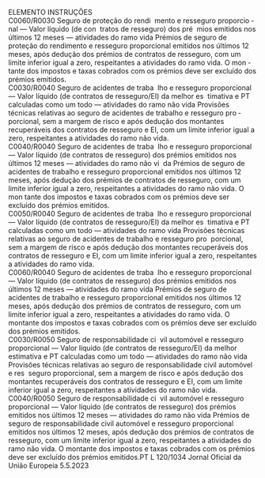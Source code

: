 
ELEMENTO  INSTRUÇÕES  
C0060/R0030  Seguro de proteção do rendi ­
mento e resseguro proporcio ­
nal — Valor líquido (de con ­
tratos de resseguro) dos pré ­
mios emitidos nos últimos 12 
meses — atividades do ramo 
vida  Prémios de seguro de proteção do rendimento e resseguro proporcional emitidos 
nos últimos 12 meses, após dedução dos prémios de contratos de resseguro, com 
um limite inferior igual a zero, respeitantes a atividades do ramo vida. O mon ­
tante dos impostos e taxas cobrados com os prémios deve ser excluído dos 
prémios emitidos.  
C0030/R0040  Seguro de acidentes de traba ­
lho e resseguro proporcional 
— Valor líquido (de contratos 
de resseguro/EI) da melhor es ­
timativa e PT calculadas como 
um todo — atividades do 
ramo não vida  Provisões técnicas relativas ao seguro de acidentes de trabalho e resseguro pro ­
porcional, sem a margem de risco e após dedução dos montantes recuperáveis dos 
contratos de resseguro e EI, com um limite inferior igual a zero, respeitantes a 
atividades do ramo não vida.  
C0040/R0040  Seguro de acidentes de traba ­
lho e resseguro proporcional 
— Valor líquido (de contratos 
de resseguro) dos prémios 
emitidos nos últimos 12 meses 
— atividades do ramo não vi ­
da  Prémios de seguro de acidentes de trabalho e resseguro proporcional emitidos nos 
últimos 12 meses, após dedução dos prémios de contratos de resseguro, com um 
limite inferior igual a zero, respeitantes a atividades do ramo não vida. O mon ­
tante dos impostos e taxas cobrados com os prémios deve ser excluído dos 
prémios emitidos.  
C0050/R0040  Seguro de acidentes de traba ­
lho e resseguro proporcional 
— Valor líquido (de contratos 
de resseguro/EI) da melhor es ­
timativa e PT calculadas como 
um todo — atividades do 
ramo vida  Provisões técnicas relativas ao seguro de acidentes de trabalho e resseguro pro ­
porcional, sem a margem de risco e após dedução dos montantes recuperáveis dos 
contratos de resseguro e EI, com um limite inferior igual a zero, respeitantes a 
atividades do ramo vida.  
C0060/R0040  Seguro de acidentes de traba ­
lho e resseguro proporcional 
— Valor líquido (de contratos 
de resseguro) dos prémios 
emitidos nos últimos 12 meses 
— atividades do ramo vida  Prémios de seguro de acidentes de trabalho e resseguro proporcional emitidos nos 
últimos 12 meses, após dedução dos prémios de contratos de resseguro, com um 
limite inferior igual a zero, respeitantes a atividades do ramo vida. O montante 
dos impostos e taxas cobrados com os prémios deve ser excluído dos prémios 
emitidos.  
C0030/R0050  Seguro de responsabilidade ci ­
vil automóvel e resseguro 
proporcional — Valor líquido 
(de contratos de resseguro/EI) 
da melhor estimativa e PT 
calculadas como um todo — 
atividades do ramo não vida  Provisões técnicas relativas ao seguro de responsabilidade civil automóvel e res ­
seguro proporcional, sem a margem de risco e após dedução dos montantes 
recuperáveis dos contratos de resseguro e EI, com um limite inferior igual a zero, 
respeitantes a atividades do ramo não vida.  
C0040/R0050  Seguro de responsabilidade ci ­
vil automóvel e resseguro 
proporcional — Valor líquido 
(de contratos de resseguro) dos 
prémios emitidos nos últimos 
12 meses — atividades do 
ramo não vida  Prémios de seguro de responsabilidade civil automóvel e resseguro proporcional 
emitidos nos últimos 12 meses, após dedução dos prémios de contratos de 
resseguro, com um limite inferior igual a zero, respeitantes a atividades do 
ramo não vida. O montante dos impostos e taxas cobrados com os prémios 
deve ser excluído dos prémios emitidos.PT  L 120/1034 Jornal Oficial da União Europeia 5.5.2023